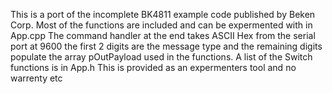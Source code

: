 This is a port of the incomplete BK4811 example code published by Beken Corp. Most of the functions are included and can be expermented with in App.cpp The command handler at the end takes ASCII Hex from the serial port at 9600 the first 2 digits are the message type and the remaining digits populate the array pOutPayload used in the functions. A list of the Switch functions is in App.h This is provided as an expermenters tool and no warrenty etc
